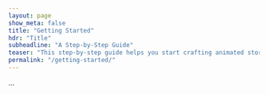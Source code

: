 ```yaml
---
layout: page
show_meta: false
title: "Getting Started"
hdr: "Title"
subheadline: "A Step-by-Step Guide"
teaser: "This step-by-step guide helps you start crafting animated stories."
permalink: "/getting-started/"
---
```


...
